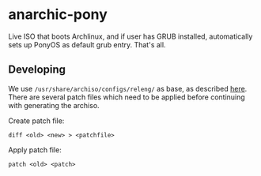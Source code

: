 # anarchic-pony
Live ISO that boots Archlinux, and if user has GRUB installed, automatically sets up PonyOS as default grub entry. That's all.

## Developing

We use `/usr/share/archiso/configs/releng/` as base, as described [here](https://wiki.archlinux.org/index.php/Archiso). There are several patch files which need to be applied before continuing with generating the archiso.

Create patch file:
```
diff <old> <new> > <patchfile>
```

Apply patch file:
```
patch <old> <patch>
```
